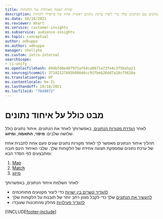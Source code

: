 ```yaml
---
title: יצירת תצוגה מאוחדת של הלקוחות
description: בצע את תהליך איחוד הנתונים עם הנתונים שלך כדי ליצור ערכת נתונים ראשית אחת של פרופילי לקוחות.
ms.date: 10/18/2021
ms.reviewer: mhart
ms.service: customer-insights
ms.subservice: audience-insights
ms.topic: conceptual
author: adkuppa
ms.author: adkuppa
manager: shellyha
ms.custom: intro-internal
searchScope:
- ci-unify
ms.openlocfilehash: 694bfd0e407975af64ca0971a73fe4c3f5ba5a23
ms.sourcegitcommit: 37182127b93b90846cc91fbeb26dd7a18cf5610a
ms.translationtype: HT
ms.contentlocale: he-IL
ms.lasthandoff: 10/18/2021
ms.locfileid: "7648072"
---
```

# <a name="data-unification-overview"></a>מבט כולל על איחוד נתונים

לאחר [הגדרת מקורות הנתונים](data-sources.md), באפשרותך לאחד את הנתונים. איחוד נתונים כולל שלושה שלבים: **מיפוי**, **התאמה**, **ומיזוג**.

תהליך איחוד הנתונים מאפשר לך לאחד מקורות נתונים שונים פעם אחת לתבנית אחת של ערכת נתונים שמספקת תצוגה אחידה של הלקוחות שלך. שלבי האיחוד הינם חובה ומתבצעים לפי הסדר הבא:

1. [Map](map-entities.md)
2. [Match](match-entities.md)
3. [מיזוג](merge-entities.md)

לאחר השלמת איחוד הנתונים, באפשרותך

- [להגדיר קשרים בין ישויות](relationships.md) כדי ליצור מקטעים מתוחכמים
- [להעשיר את הנתונים](enrichment-hub.md) שלך כדי לקבל מגוון רחב יותר של תובנות על הלקוחות שלך
- [להגדיר פעילויות](activities.md) מחלק מהתכונות שעובדו


[!INCLUDE[footer-include](../includes/footer-banner.md)]